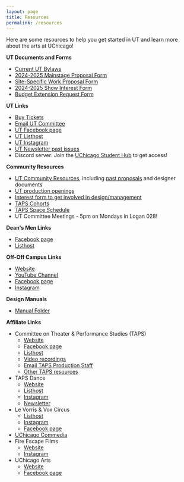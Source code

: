 ```yaml
---
layout: page
title: Resources
permalink: /resources
---
```


Here are some resources to help you get started in UT and learn more about the arts at UChicago!


**UT Documents and Forms**

* [Current UT Bylaws](https://docs.google.com/document/d/1LG3EDUSyqv-RhPrpK5BXB2oK310AzS0Q/edit)
* [2024-2025 Mainstage Proposal Form ](https://docs.google.com/document/d/1xO7Rq_Cgvd94yQStzoeKHwR3I62Qq2MZ/edit)
* [Site-Specific Work Proposal Form](https://docs.google.com/document/d/1SlFyn5tKUiiHhLfuSTPwCNoBVgvux03O/edit)
* [2024-2025 Show Interest Form](https://docs.google.com/forms/d/e/1FAIpQLSdwm5mjKd7fD3xaTUrhrIG1O3Y_U2x5C-KQclevvOSamxmUYw/viewform)
* [Budget Extension Request Form](https://docs.google.com/document/d/1cE9u-UuHLCKNKRt1_thdpe8oQOvgbespe4nNPqbzJTw/edit?usp=sharing)

**UT Links**

* [Buy Tickets](https://tickets.uchicago.edu)
* [Email UT Committee](mailto:ut-committee@uchicago.edu)
* [UT Facebook page](https://www.facebook.com/universitytheater)
* [UT Listhost](https://lists.uchicago.edu/web/info/utheater-general)
* [UT Instagram](https://instagram.com/university.theater)
* [UT Newsletter past issues](https://us18.campaign-archive.com/home/?u=0f23bb0ae467d78c5c8d54fcc&id=2b52e2f869)
* Discord server: Join the [UChicago Student Hub](https://discord.gg/KhEEuRweMd) to get access!


**Community Resources**

* [UT Community Resources](https://drive.google.com/drive/folders/10__fPm0F1mAGhADl8Pn-yWehM_1cAXed?usp=sharing), including [past proposals](https://drive.google.com/drive/folders/1HuAAugsZYzhmiwkLl4oby_rL0uuALF2-?usp=sharing) and designer documents
* [UT production openings](https://docs.google.com/spreadsheets/d/102-S8qw_TjHxK6byVjjWFpGHRvN8JVGGa9ycVUTeZcE/edit?usp=sharing)
* [Interest form to get involved in design/management](https://docs.google.com/forms/d/e/1FAIpQLSew_5KLnEtt7HAQOGAAa31xvAyD44GNvRa5IQVihrB-ykGXWQ/viewform)
* [TAPS Cohorts](https://taps.uchicago.edu/performance/taps-weekly-cohorts)
* [TAPS Space Schedule](https://calendar.google.com/calendar/u/0/embed?src=5pdfopego38kfbddn4s8pfm92c@group.calendar.google.com&ctz=America/Chicago)
* UT Committee Meetings - 5pm on Mondays in Logan 028!

**Dean's Men Links**

* [Facebook page](https://www.facebook.com/thedeansmen/)
* [Listhost](https://lists.uchicago.edu/web/info/shakespeare)

**Off-Off Campus Links**

* [Website](https://offoffcampus.org/)
* [YouTube Channel](https://www.youtube.com/user/offoffcampuspresents)
* [Facebook page](https://www.facebook.com/offoffcampus)
* [Instagram](https://www.instagram.com/offoffcampus/)

**Design Manuals**

* [Manual Folder](https://drive.google.com/drive/folders/1-uMQYibyu8K5FHeBd6qNSXXnHn-MbqHt)

**Affiliate Links**

* Committee on Theater & Performance Studies (TAPS)
  * [Website](https://taps.uchicago.edu)
  * [Facebook page](https://www.facebook.com/TAPSUOFC/)
  * [Listhost](https://lists.uchicago.edu/web/info/taps)
  * [Video recordings](https://vimeo.com/user133279462/videos)
  * [Email TAPS Production Staff](mailto:taps-productionstaff@lists.uchicago.edu)
  * [Other TAPS resources](https://taps.uchicago.edu/performance/resources)
* TAPS Dance
  * [Website](https://taps.uchicago.edu/dance)
  * [Listhost](https://lists.uchicago.edu/web/info/dance_general)
  * [Instagram](https://www.instagram.com/dance.uchicago/)
  * [Newsletter](https://uchicago.us4.list-manage.com/subscribe?u=c716b32a4ed3b4e753e85f108&id=eb5a3134f9)
* Le Vorris & Vox Circus
  * [Listhost](https://lists.uchicago.edu/web/info/circus)
  * [Instagram](https://www.instagram.com/levorrisandvoxcircus)
  * [Facebook page](https://www.facebook.com/LeVorrisandVox/)
* [UChicago Commedia](https://www.facebook.com/AttoriSenzaPaura/)
* Fire Escape Films
  * [Website](http://www.fireescapefilms.org/)
  * [Instagram](https://www.instagram.com/fireescapefilms/?hl=en)
* UChicago Arts
  * [Website](https://arts.uchicago.edu/)
  * [Facebook page](https://www.facebook.com/UChicagoArts/)
